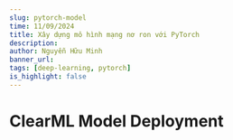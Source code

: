 ```yaml
---
slug: pytorch-model
time: 11/09/2024
title: Xây dựng mô hình mạng nơ ron với PyTorch
description:
author: Nguyễn Hữu Minh
banner_url: 
tags: [deep-learning, pytorch]
is_highlight: false
---
```


# ClearML Model Deployment
